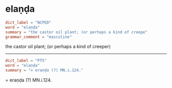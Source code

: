 # elaṇḍa

``` toml
dict_label = "NCPED"
word = "elaṇḍa"
summary = "the castor oil plant; (or perhaps a kind of creepe"
grammar_comment = "masculine"
```

the castor oil plant; (or perhaps a kind of creeper)

--------------------

``` toml
dict_label = "PTS"
word = "elaṇḍa"
summary = "= eraṇḍa (?) MN.i.124."
```

= eraṇḍa (?) MN.i.124.

